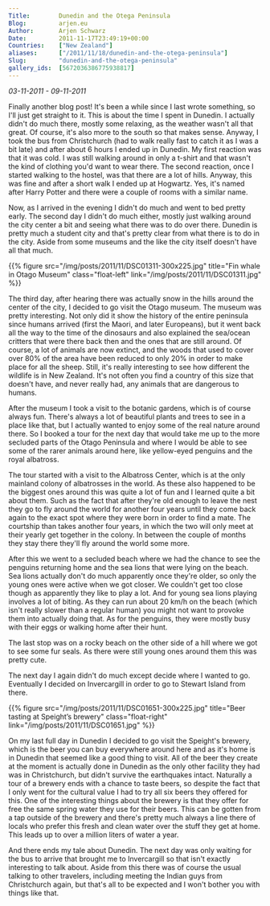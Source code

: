 ```yaml
---
Title:        Dunedin and the Otega Peninsula
Blog:         arjen.eu  
Author:       Arjen Schwarz  
Date:         2011-11-17T23:49:19+00:00
Countries:    ["New Zealand"]
aliases:      ["/2011/11/18/dunedin-and-the-otega-peninsula"]
Slug:         "dunedin-and-the-otega-peninsula"
gallery_ids:  [5672036386775938817]
---
```

_03-11-2011 - 09-11-2011_

Finally another blog post! It's been a while since I last wrote something, so I'll just get straight to it. This is about the time I spent in Dunedin. I actually didn't do much there, mostly some relaxing, as the weather wasn't all that great. Of course, it's also more to the south so that makes sense.
Anyway, I took the bus from Christchurch (had to walk really fast to catch it as I was a bit late) and after about 6 hours I ended up in Dunedin. My first reaction was that it was cold. I was still walking around in only a t-shirt and that wasn't the kind of clothing you'd want to wear there. The second reaction, once I started walking to the hostel, was that there are a lot of hills. Anyway, this was fine and after a short walk I ended up at Hogwartz. Yes, it's named after Harry Potter and there were a couple of rooms with a similar name.

Now, as I arrived in the evening I didn't do much and went to bed pretty early. The second day I didn't do much either, mostly just walking around the city center a bit and seeing what there was to do over there. Dunedin is pretty much a student city and that's pretty clear from what there is to do in the city. Aside from some museums and the like the city itself doesn't have all that much.

{{% figure src="/img/posts/2011/11/DSC01311-300x225.jpg" title="Fin whale in Otago Museum" class="float-left" link="/img/posts/2011/11/DSC01311.jpg" %}}

The third day, after hearing there was actually snow in the hills around the center of the city, I decided to go visit the Otago museum. The museum was pretty interesting. Not only did it show the history of the entire peninsula since humans arrived (first the Maori, and later Europeans), but it went back all the way to the time of the dinosaurs and also explained the sea/ocean critters that were there back then and the ones that are still around. Of course, a lot of animals are now extinct, and the woods that used to cover over 80% of the area have been reduced to only 20% in order to make place for all the sheep. Still, it's really interesting to see how different the wildlife is in New Zealand. It's not often you find a country of this size that doesn't have, and never really had, any animals that are dangerous to humans.

After the museum I took a visit to the botanic gardens, which is of course always fun. There's always a lot of beautiful plants and trees to see in a place like that, but I actually wanted to enjoy some of the real nature around there. So I booked a tour for the next day that would take me up to the more secluded parts of the Otago Peninsula and where I would be able to see some of the rarer animals around here, like yellow-eyed penguins and the royal albatross.

The tour started with a visit to the Albatross Center, which is at the only mainland colony of albatrosses in the world. As these also happened to be the biggest ones around this was quite a lot of fun and I learned quite a bit about them. Such as the fact that after they're old enough to leave the nest they go to fly around the world for another four years until they come back again to the exact spot where they were born in order to find a mate. The courtship than takes another four years, in which the two will only meet at their yearly get together in the colony. In between the couple of months they stay there they'll fly around the world some more.

After this we went to a secluded beach where we had the chance to see the penguins returning home and the sea lions that were lying on the beach. Sea lions actually don't do much apparently once they're older, so only the young ones were active when we got closer. We couldn't get too close though as apparently they like to play a lot. And for young sea lions playing involves a lot of biting. As they can run about 20 km/h on the beach (which isn't really slower than a regular human) you might not want to provoke them into actually doing that. As for the penguins, they were mostly busy with their eggs or walking home after their hunt.

The last stop was on a rocky beach on the other side of a hill where we got to see some fur seals. As there were still young ones around them this was pretty cute.

The next day I again didn't do much except decide where I wanted to go. Eventually I decided on Invercargill in order to go to Stewart Island from there.

{{% figure src="/img/posts/2011/11/DSC01651-300x225.jpg" title="Beer tasting at Speight’s brewery" class="float-right" link="/img/posts/2011/11/DSC01651.jpg" %}}

On my last full day in Dunedin I decided to go visit the Speight's brewery, which is the beer you can buy everywhere around here and as it's home is in Dunedin that seemed like a good thing to visit. All of the beer they create at the moment is actually done in Dunedin as the only other facility they had was in Christchurch, but didn't survive the earthquakes intact. Naturally a tour of a brewery ends with a chance to taste beers, so despite the fact that I only went for the cultural value I had to try all six beers they offered for this. One of the interesting things about the brewery is that they offer for free the same spring water they use for their beers. This can be gotten from a tap outside of the brewery and there's pretty much always a line there of locals who prefer this fresh and clean water over the stuff they get at home. This leads up to over a million liters of water a year.

And there ends my tale about Dunedin. The next day was only waiting for the bus to arrive that brought me to Invercargill so that isn't exactly interesting to talk about. Aside from this there was of course the usual talking to other travelers, including meeting the Indian guys from Christchurch again, but that's all to be expected and I won't bother you with things like that.